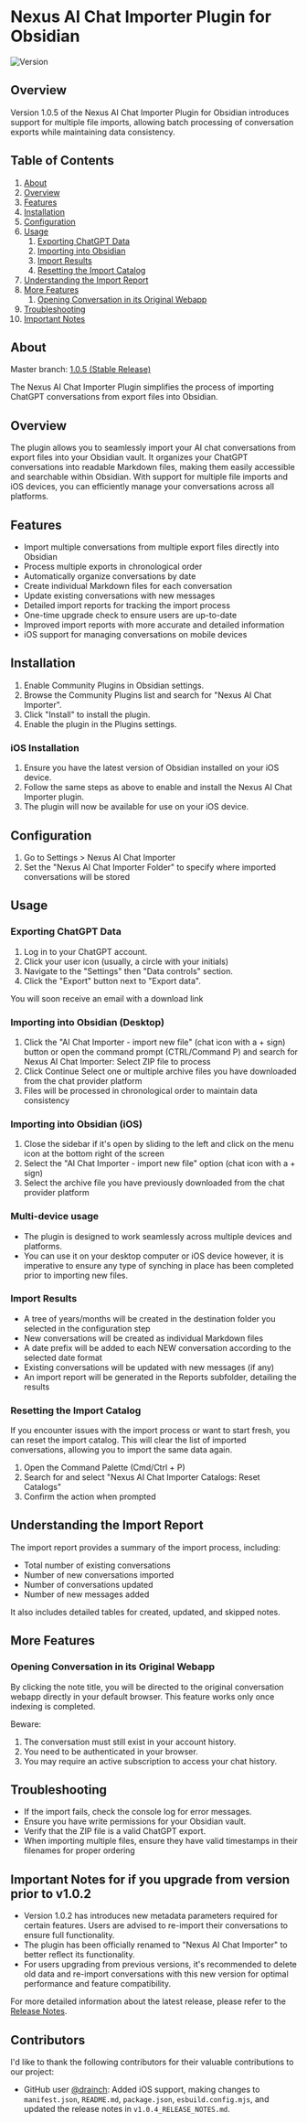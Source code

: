 # Nexus AI Chat Importer Plugin for Obsidian

![Version](https://img.shields.io/badge/version-1.0.5-blue)

## Overview

Version 1.0.5 of the Nexus AI Chat Importer Plugin for Obsidian introduces support for multiple file imports, allowing batch processing of conversation exports while maintaining data consistency.

## Table of Contents

<ol>
  <li><a href="#about">About</a></li>
  <li><a href="#overview">Overview</a></li>
  <li><a href="#features">Features</a></li>
  <li><a href="#installation">Installation</a></li>
  <li><a href="#configuration">Configuration</a></li>
  <li>
    <a href="#usage">Usage</a>
    <ol>
      <li><a href="#exporting-chatgpt-data">Exporting ChatGPT Data</a></li>
      <li><a href="#importing-into-obsidian">Importing into Obsidian</a></li>
      <li><a href="#import-results">Import Results</a></li>
      <li><a href="#resetting-the-import-catalog">Resetting the Import Catalog</a></li>
    </ol>
  </li>
  <li><a href="#understanding-the-import-report">Understanding the Import Report</a></li>
  <li>
    <a href="#more-features">More Features</a>
    <ol>
      <li><a href="#opening-conversation-in-its-original-webapp">Opening Conversation in its Original Webapp</a></li>
    </ol>
  </li>
  <li><a href="#troubleshooting">Troubleshooting</a></li>
  <li><a href="#important-notes">Important Notes</a></li>
</ol>

## About

Master branch: [1.0.5 (Stable Release)](https://github.com/Superkikim/nexus-ai-chat-importer/tree/master)  

The Nexus AI Chat Importer Plugin simplifies the process of importing ChatGPT conversations from export files into Obsidian.

## Overview

The plugin allows you to seamlessly import your AI chat conversations from export files into your Obsidian vault. It organizes your ChatGPT conversations into readable Markdown files, making them easily accessible and searchable within Obsidian. With support for multiple file imports and iOS devices, you can efficiently manage your conversations across all platforms.

## Features

-   Import multiple conversations from multiple export files directly into Obsidian
-   Process multiple exports in chronological order
-   Automatically organize conversations by date
-   Create individual Markdown files for each conversation
-   Update existing conversations with new messages
-   Detailed import reports for tracking the import process
-   One-time upgrade check to ensure users are up-to-date
-   Improved import reports with more accurate and detailed information
-   iOS support for managing conversations on mobile devices

## Installation

1. Enable Community Plugins in Obsidian settings.
2. Browse the Community Plugins list and search for "Nexus AI Chat Importer".
3. Click "Install" to install the plugin.
4. Enable the plugin in the Plugins settings.

### iOS Installation

1. Ensure you have the latest version of Obsidian installed on your iOS device.
2. Follow the same steps as above to enable and install the Nexus AI Chat Importer plugin.
3. The plugin will now be available for use on your iOS device.

## Configuration

1. Go to Settings > Nexus AI Chat Importer
2. Set the "Nexus AI Chat Importer Folder" to specify where imported conversations will be stored

## Usage

### Exporting ChatGPT Data

1. Log in to your ChatGPT account.
2. Click your user icon (usually, a circle with your initials)
3. Navigate to the "Settings" then "Data controls" section.
4. Click the "Export" button next to "Export data". 

You will soon receive an email with a download link

### Importing into Obsidian (Desktop)
1. Click the "AI Chat Importer - import new file" (chat icon with a + sign) button or open the command prompt (CTRL/Command P) and search for Nexus AI Chat Importer: Select ZIP file to process
2. Click Continue
Select one or multiple archive files you have downloaded from the chat provider platform
3. Files will be processed in chronological order to maintain data consistency

### Importing into Obsidian (iOS)
1. Close the sidebar if it's open by sliding to the left and click on the menu icon at the bottom right of the screen
2. Select the "AI Chat Importer - import new file" option (chat icon with a + sign)
3. Select the archive file you have previously downloaded from the chat provider platform

### Multi-device usage
-   The plugin is designed to work seamlessly across multiple devices and platforms.
-   You can use it on your desktop computer or iOS device however, it is imperative to ensure any type of synching in place has been completed prior to importing new files.

### Import Results

-   A tree of years/months will be created in the destination folder you selected in the configuration step
-   New conversations will be created as individual Markdown files
-   A date prefix will be added to each NEW conversation according to the selected date format
-   Existing conversations will be updated with new messages (if any)
-   An import report will be generated in the Reports subfolder, detailing the results

### Resetting the Import Catalog

If you encounter issues with the import process or want to start fresh, you can reset the import catalog. This will clear the list of imported conversations, allowing you to import the same data again.

1. Open the Command Palette (Cmd/Ctrl + P)
2. Search for and select "Nexus AI Chat Importer Catalogs: Reset Catalogs"
3. Confirm the action when prompted

## Understanding the Import Report

The import report provides a summary of the import process, including:

-   Total number of existing conversations
-   Number of new conversations imported
-   Number of conversations updated
-   Number of new messages added

It also includes detailed tables for created, updated, and skipped notes.

## More Features

### Opening Conversation in its Original Webapp

By clicking the note title, you will be directed to the original conversation webapp directly in your default browser. This feature works only once indexing is completed.

Beware:

1. The conversation must still exist in your account history.
2. You need to be authenticated in your browser.
3. You may require an active subscription to access your chat history.

## Troubleshooting

-   If the import fails, check the console log for error messages.
-   Ensure you have write permissions for your Obsidian vault.
-   Verify that the ZIP file is a valid ChatGPT export.
-   When importing multiple files, ensure they have valid timestamps in their filenames for proper ordering

## Important Notes for if you upgrade from version prior to v1.0.2

-   Version 1.0.2 has introduces new metadata parameters required for certain features. Users are advised to re-import their conversations to ensure full functionality.
-   The plugin has been officially renamed to "Nexus AI Chat Importer" to better reflect its functionality.
-   For users upgrading from previous versions, it's recommended to delete old data and re-import conversations with this new version for optimal performance and feature compatibility.

For more detailed information about the latest release, please refer to the [Release Notes](v1.0.5_RELEASE_NOTES.md).

## Contributors

I'd like to thank the following contributors for their valuable contributions to our project:

* GitHub user [@drainch](https://github.com/drainch): Added iOS support, making changes to `manifest.json`, `README.md`, `package.json`, `esbuild.config.mjs`, and updated the release notes in `v1.0.4_RELEASE_NOTES.md`.